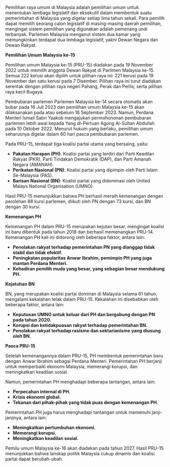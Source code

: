 Pemilihan raya umum di Malaysia adalah pemilihan umum untuk menentukan lembaga legislatif dan eksekutif dalam membentuk suatu pemerintahan di Malaysia yang digelar setiap lima tahun sekali. Para pemilih dapat memilih seorang calon legislatif di masing-masing daerah pemilihan, mengingat sistem pemilihan yang digunakan adalah pemenang undi terbanyak. Parlemen Malaysia menganut sistem dua kamar yang memungkinkan terdapat dua lembaga legislatif, yakni Dewan Negara dan Dewan Rakyat.

**Pemilihan Umum Malaysia ke-15**

Pemilihan umum Malaysia ke-15 (PRU-15) diadakan pada 19 November 2022 untuk memilih anggota Dewan Rakyat di Parlimen Malaysia ke-15. Semua 222 kerusi akan dipilih untuk pilihan raya ini: 221 kerusi pada 19 November dan satu kerusi pada 7 Disember. Pilihan raya ini turut diadakan serentak dengan pilihan raya negeri Pahang, Perak dan Perlis; serta pilihan raya kecil Bugaya.

Pembubaran parlemen Parlemen Malaysia ke-14 secara otomatis akan bubar pada 16 Juli 2023 dan pemilihan umum Malaysia ke-15 akan dilaksanakan pada atau sebelum 16 September 2023. Namun, Perdana Menteri Ismail Sabri Yaakob mengajukan permohononan pembubaran parlemen lebih awal kepada Yang di-Pertuan Agong Al-Sultan Abdullah pada 10 Oktober 2022. Menurut hukum yang berlaku, pemilihan umum seharusnya digelar dalam 60 hari pasca pembubaran parlemen.

Pada PRU-15, terdapat tiga koalisi partai utama yang bersaing, yaitu:

* **Pakatan Harapan (PH)**: Koalisi partai yang terdiri dari Parti Keadilan Rakyat (PKR), Parti Tindakan Demokratik (DAP), dan Parti Amanah Negara (AMANAH).
* **Perikatan Nasional (PN)**: Koalisi partai yang dipimpin oleh Parti Islam Se-Malaysia (PAS).
* **Barisan Nasional (BN)**: Koalisi partai yang didominasi oleh United Malays National Organisation (UMNO).

Hasil PRU-15 menunjukkan bahwa PH berhasil meraih kemenangan dengan perolehan 88 kursi parlemen, diikuti oleh PN dengan 73 kursi, dan BN dengan 30 kursi.

**Kemenangan PH**

Kemenangan PH dalam PRU-15 merupakan kejutan besar, mengingat koalisi ini baru dibentuk pada tahun 2018 dan berhasil memenangkan PRU-14. Kemenangan PH kali ini didorong oleh beberapa faktor, antara lain:

* **Penolakan rakyat terhadap pemerintahan PN yang dianggap tidak stabil dan tidak efektif.**
* **Peningkatan popularitas Anwar Ibrahim, pemimpin PH yang juga mantan Perdana Menteri.**
* **Kehadiran pemilih muda yang besar, yang sebagian besar mendukung PH.**

**Kejatuhan BN**

BN, yang merupakan koalisi partai dominan di Malaysia selama 61 tahun, mengalami kekalahan telak dalam PRU-15. Kekalahan ini disebabkan oleh beberapa faktor, antara lain:

* **Keputusan UMNO untuk keluar dari PH dan bergabung dengan PN pada tahun 2020.**
* **Korupsi dan ketidakpuasan rakyat terhadap pemerintahan BN.**
* **Penolakan rakyat terhadap rasisme dan sektarianisme yang diusung oleh BN.**

**Pasca PRU-15**

Setelah kemenangannya dalam PRU-15, PH membentuk pemerintahan baru dengan Anwar Ibrahim sebagai Perdana Menteri. Pemerintahan PH berjanji untuk memperbaiki ekonomi Malaysia, memerangi korupsi, dan meningkatkan keadilan sosial.

Namun, pemerintahan PH menghadapi beberapa tantangan, antara lain:

* **Perpecahan internal di PH.**
* **Krisis ekonomi global.**
* **Tekanan dari pihak-pihak yang tidak puas dengan kemenangan PH.**

Pemerintahan PH juga harus menghadapi tantangan untuk memenuhi janji-janjinya, antara lain:

* **Meningkatkan pertumbuhan ekonomi.**
* **Memerangi korupsi.**
* **Meningkatkan keadilan sosial.**

Pemilu umum Malaysia ke-16 akan diadakan pada tahun 2027. Hasil PRU-15 menunjukkan bahwa lanskap politik Malaysia cukup dinamis dan koalisi partai dapat berubah-ubah.